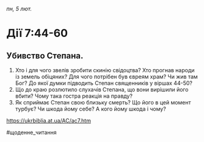 
_пн, 5 лют._

# Дії 7:44-60

## Убивство Степана.
1. Хто і для чого звелів зробити скинію свідоцтва? Хто прогнав народи із земель обіцяних? Для чого потрібен був євреям храм? Чи жив там Бог? До якої думки підводить Степан священників у віршах 44-50?
2. Що до краю розлютило слухачів Степана, що вони вирішили його вбити? Чому така гостра реакція на правду?
3. Як сприймає Степан свою близьку смерть? Що його в цей момент турбує? Чи шкода йому себе? А кого йому шкода і чому?

https://ukrbiblia.at.ua/AC/ac7.htm 

#щоденне_читання
